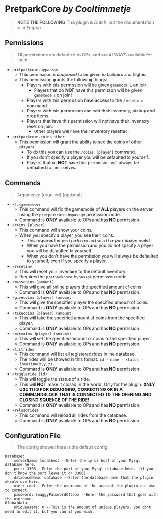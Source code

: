 # **PretparkCore** _by Cooltimmetje_
> **NOTE THE FOLLOWING** This plugin is _Dutch_, but the documentation is in _English_.

## Permissions
> All permissions are defaulted to OPs, and are ALWAYS available for them.

- `pretparkcore.bypassgm`
  - This permission is _supposed_ to be given to builders and higher.
  - This permission grants the following things:
    - Players with this permission will be given `gamemode 1` on join.
      - Players that do **NOT** have this permisson will be given `gamemode 2` on join!
    - Players with this permission have access to the `/resetinv` command.
    - Players with this permission can edit their inventory, pickup and drop items.
    - Players that have this permission will not have their inventory reset on join.
      - Other players will have their inventory resetted.
- `pretparkcore.coins.other`
  - This permission will grant the ability to see the coins of other players.
    - To do this you can use the `/coins [player]` command.
    - If you don't specify a player you will be defaulted to yourself.
    - Players that do **NOT** have this permission will always be defaulted to their selves.

## Commands
> Arguments: (required) [optional]

- `/fixgamemodes`
  - This command will fix the gamemode of **ALL** players on the server, using the `pretparkcore.bypassgm` permission node.
  - Command is **ONLY** available to OPs and has **NO** permission.
- `/coins [player]`
  - This command will show your coins.
  - When you specify a player, you see their coins.
    - This requires the `pretparkcore.coins.other` permission node!
    - When you have the permission and you do not specify a player you will be defaulted to yourself.
    - When you don't have the permission you will always be defaulted to yourself, even if you specify a player.
- `/resetinv`
  - This will reset your inventory to the default inventory.
  - Requires the `pretparkcore.bypassgm` permission node.
- `/masscoins (amount)`
  - This will give all online players the specified amount of coins.
  - Command is **ONLY** available to OPs and has **NO** permission.
- `/givecoins (player) (amount)`
  - This will give the specified player the specified amount of coins.
  - Command is **ONLY** available to OPs and has **NO** permission.
- `/takecoins (player) (amount)`
  - This will take the specified amount of coins from the specified player.
  - Command is **ONLY** available to OPs and has **NO** permission.
- `/setcoins (player) (amount)`
   - This will set the specified amount of coins to the specified player.
   - Command is **ONLY** available to OPs and has **NO** permission.
- `/listrides`
   - This command will list all registered rides in the database.
   - The rides will be showed in this format: `id - name - status - location(x,y,z)`
   - Command is **ONLY** available to OPs and has **NO** permission.
- `/toggleride (id)`
   - This will toggle the status of a ride.
   - This will **NOT** make it closed in the world. Only for the plugin. **ONLY USE THIS FOR DEBUGGING, CORRECTING OR IN A COMMANDBLOCK THAT IS CONNECTED TO THE OPENING AND CLOSING SQUENCE OF THE RIDE!**
   - Command is **ONLY** available to OPs and has **NO** permission.
- `/reloadrides`
    - This command will reload all rides from the database.
    - Command is **ONLY** available to OPs and has **NO** permission.


## Configuration File
> The config showed here is the default config.

```
Database:
    serverName: localhost --Enter the ip or host of your Mysql database here.
    port: 3306 --Enter the port of your Mysql database here. (if you don't know the port leave it on 3306)
    databaseName: database --Enter the database name that the plugin should use here.
    user: root --Enter the username of the account the plugin can use to connect.
    password: SwaggyPasswordOfDoom --Enter the password that goes with the username.
Globaldata:
    uniqueusers: 0 --This is the amount of unique players, you dont need to edit it, but you can if you wish.
```


